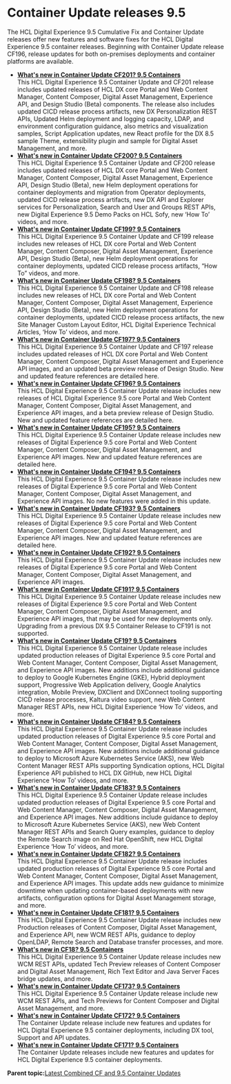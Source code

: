 # Container Update releases 9.5

The HCL Digital Experience 9.5 Cumulative Fix and Container Update releases offer new features and software fixes for the HCL Digital Experience 9.5 container releases. Beginning with Container Update release CF196, release updates for both on-premises deployments and container platforms are available.



-   **[What's new in Container Update CF201? 9.5 Containers](../overview/newcf201.md)**  
This HCL Digital Experience 9.5 Container Update and CF201 release includes updated releases of HCL DX core Portal and Web Content Manager, Content Composer, Digital Asset Management, Experience API, and Design Studio \(Beta\) components. The release also includes updated CICD release process artifacts, new DX Personalization REST APIs, Updated Helm deployment and logging capacity, LDAP, and environment configuration guidance, also metrics and visualization samples, Script Application updates, new React profile for the DX 8.5 sample Theme, extensibility plugin and sample for Digital Asset Management, and more. 
-   **[What's new in Container Update CF200? 9.5 Containers](../overview/newcf200.md)**  
This HCL Digital Experience 9.5 Container Update and CF200 release includes updated releases of HCL DX core Portal and Web Content Manager, Content Composer, Digital Asset Management, Experience API, Design Studio \(Beta\), new Helm deployment operations for container deployments and migration from Operator deployments, updated CICD release process artifacts, new DX API and Explorer services for Personalization, Search and User and Groups REST APIs, new Digital Experience 9.5 Demo Packs on HCL Sofy, new ‘How To’ videos, and more. 
-   **[What's new in Container Update CF199? 9.5 Containers](../overview/newcf199.md)**  
This HCL Digital Experience 9.5 Container Update and CF199 release includes new releases of HCL DX core Portal and Web Content Manager, Content Composer, Digital Asset Management, Experience API, Design Studio \(Beta\), new Helm deployment operations for container deployments, updated CICD release process artifacts, “How To” videos, and more.
-   **[What's new in Container Update CF198? 9.5 Containers](../overview/newcf198.md)**  
This HCL Digital Experience 9.5 Container Update and CF198 release includes new releases of HCL DX core Portal and Web Content Manager, Content Composer, Digital Asset Management, Experience API, Design Studio \(Beta\), new Helm deployment operations for container deployments, updated CICD release process artifacts, the new Site Manager Custom Layout Editor, HCL Digital Experience Technical Articles, ‘How To’ videos, and more.
-   **[What's new in Container Update CF197? 9.5 Containers](../overview/newcf197.md)**  
This HCL Digital Experience 9.5 Container Update and CF197 release includes updated releases of HCL DX core Portal and Web Content Manager, Content Composer, Digital Asset Management and Experience API images, and an updated beta preview release of Design Studio. New and updated feature references are detailed here.
-   **[What's new in Container Update CF196? 9.5 Containers](../overview/newcf196.md)**  
This HCL Digital Experience 9.5 Container Update release includes new releases of HCL Digital Experience 9.5 core Portal and Web Content Manager, Content Composer, Digital Asset Management, and Experience API images, and a beta preview release of Design Studio. New and updated feature references are detailed here.
-   **[What's new in Container Update CF195? 9.5 Containers](../overview/newcf195.md)**  
This HCL Digital Experience 9.5 Container Update release includes new releases of Digital Experience 9.5 core Portal and Web Content Manager, Content Composer, Digital Asset Management, and Experience API images. New and updated feature references are detailed here.
-   **[What's new in Container Update CF194? 9.5 Containers](../overview/newcf194.md)**  
This HCL Digital Experience 9.5 Container Update release includes new releases of Digital Experience 9.5 core Portal and Web Content Manager, Content Composer, Digital Asset Management, and Experience API images. No new features were added in this update.
-   **[What's new in Container Update CF193? 9.5 Containers](../overview/newcf193.md)**  
This HCL Digital Experience 9.5 Container Update release includes new releases of Digital Experience 9.5 core Portal and Web Content Manager, Content Composer, Digital Asset Management, and Experience API images. New and updated feature references are detailed here.
-   **[What's new in Container Update CF192? 9.5 Containers](../overview/newcf192.md)**  
This HCL Digital Experience 9.5 Container Update release includes new releases of Digital Experience 9.5 core Portal and Web Content Manager, Content Composer, Digital Asset Management, and Experience API images.
-   **[What's new in Container Update CF191? 9.5 Containers](../overview/newcf191.md)**  
This HCL Digital Experience 9.5 Container Update release includes new releases of Digital Experience 9.5 core Portal and Web Content Manager, Content Composer, Digital Asset Management, and Experience API images, that may be used for new deployments only. Upgrading from a previous DX 9.5 Container Release to CF191 is not supported.
-   **[What's new in Container Update CF19? 9.5 Containers](../overview/newcf19.md)**  
This HCL Digital Experience 9.5 Container Update release includes updated production releases of Digital Experience 9.5 core Portal and Web Content Manager, Content Composer, Digital Asset Management, and Experience API images. New additions include additional guidance to deploy to Google Kubernetes Engine \(GKE\), Hybrid deployment support, Progressive Web Application delivery, Google Analytics integration, Mobile Preview, DXClient and DXConnect tooling supporting CICD release processes, Kaltura video support, new Web Content Manager REST APIs, new HCL Digital Experience ‘How To’ videos, and more.
-   **[What's new in Container Update CF184? 9.5 Containers](../overview/newcf184.md)**  
This HCL Digital Experience 9.5 Container Update release includes updated production releases of Digital Experience 9.5 core Portal and Web Content Manager, Content Composer, Digital Asset Management, and Experience API images. New additions include additional guidance to deploy to Microsoft Azure Kubernetes Service \(AKS\), new Web Content Manager REST APIs supporting Syndication options, HCL Digital Experience API published to HCL DX GitHub, new HCL Digital Experience ‘How To’ videos, and more.
-   **[What's new in Container Update CF183? 9.5 Containers](../overview/newcf183.md)**  
This HCL Digital Experience 9.5 Container Update release includes updated production releases of Digital Experience 9.5 core Portal and Web Content Manager, Content Composer, Digital Asset Management, and Experience API images. New additions include guidance to deploy to Microsoft Azure Kubernetes Service \(AKS\), new Web Content Manager REST APIs and Search Query examples, guidance to deploy the Remote Search image on Red Hat OpenShift, new HCL Digital Experience ‘How To’ videos, and more.
-   **[What's new in Container Update CF182? 9.5 Containers](../overview/newcf182.md)**  
This HCL Digital Experience 9.5 Container Update release includes updated production releases of Digital Experience 9.5 core Portal and Web Content Manager, Content Composer, Digital Asset Management, and Experience API images. This update adds new guidance to minimize downtime when updating container-based deployments with new artifacts, configuration options for Digital Asset Management storage, and more.
-   **[What's new in Container Update CF181? 9.5 Containers](../overview/new_cf181.md)**  
 This HCL Digital Experience 9.5 Container Update release includes new Production releases of Content Composer, Digital Asset Management, and Experience API, new WCM REST APIs, guidance to deploy OpenLDAP, Remote Search and Database transfer processes, and more.
-   **[What's new in CF18? 9.5 Containers](../overview/new_cf18.md)**  
This HCL Digital Experience 9.5 Container Update release includes new WCM REST APIs, updated Tech Preview releases of Content Composer and Digital Asset Management, Rich Text Editor and Java Server Faces bridge updates, and more.
-   **[What's new in Container Update CF173? 9.5 Containers](../overview/new_cf173.md)**  
This HCL Digital Experience 9.5 Container Update release include new WCM REST APIs, and Tech Previews for Content Composer and Digital Asset Management, and more.
-   **[What's new in Container Update CF172? 9.5 Containers](../overview/new_cf172.md)**  
The Container Update release include new features and updates for HCL Digital Experience 9.5 container deployments, including DX tool, Support and API updates.
-   **[What's new in Container Update CF171? 9.5 Containers](../overview/new_cf171.md)**  
The Container Update releases include new features and updates for HCL Digital Experience 9.5 container deployments.

**Parent topic:**[Latest Combined CF and 9.5 Container Updates](../overview/new_cf_95.md)

